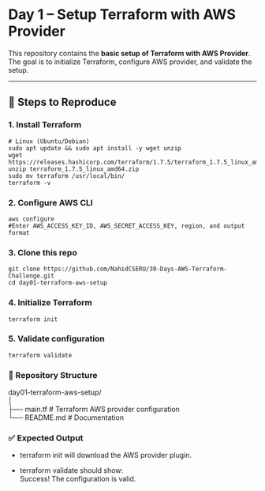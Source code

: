 # Day 1 – Setup Terraform with AWS Provider

This repository contains the **basic setup of Terraform with AWS Provider**.  
The goal is to initialize Terraform, configure AWS provider, and validate the setup.

---

## 📌 Steps to Reproduce

### 1. Install Terraform
    # Linux (Ubuntu/Debian)
    sudo apt update && sudo apt install -y wget unzip
    wget https://releases.hashicorp.com/terraform/1.7.5/terraform_1.7.5_linux_amd64.zip
    unzip terraform_1.7.5_linux_amd64.zip
    sudo mv terraform /usr/local/bin/
    terraform -v

### 2. Configure AWS CLI
    aws configure      
    #Enter AWS_ACCESS_KEY_ID, AWS_SECRET_ACCESS_KEY, region, and output format 
### 3. Clone this repo
    git clone https://github.com/NahidCSERU/30-Days-AWS-Terraform-Challenge.git
    cd day01-terraform-aws-setup


### 4. Initialize Terraform

    terraform init

### 5. Validate configuration
    terraform validate
### 📂 Repository Structure

day01-terraform-aws-setup/   
│   
├── main.tf        # Terraform AWS provider configuration   
└── README.md      # Documentation
### ✅ Expected Output

* terraform init will download the AWS provider plugin.

* terraform validate should show:  
    Success! The configuration is valid.

